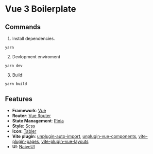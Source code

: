 # Vue 3 Boilerplate

## Commands

1. Install dependencies.

```bash
yarn
```

2. Devlopment enviroment

```bash
yarn dev
```

3. Build

```bash
yarn build
```

## Features

- **Framework**: [Vue](https://vuejs.org/)
- **Router**: [Vue Router](https://router.vuejs.org/)
- **State Management**: [Pinia](https://pinia.vuejs.org/)
- **Style**: [Scss](https://sass-lang.com/)
- **Icon**: [Tabler](https://tabler-icons.io/)
- **Vite plugin**: [unplugin-auto-import](https://github.com/antfu/unplugin-auto-import), [unplugin-vue-components](https://github.com/antfu/unplugin-vue-components), [vite-plugin-pages](https://github.com/hannoeru/vite-plugin-pages), [vite-plugin-vue-layouts](https://github.com/JohnCampionJr/vite-plugin-vue-layouts)
- **UI**: [NaiveUI](https://www.naiveui.com/)
